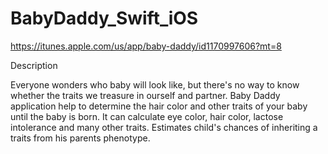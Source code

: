 # BabyDaddy_Swift_iOS

https://itunes.apple.com/us/app/baby-daddy/id1170997606?mt=8

Description

Everyone wonders who baby will look like, but there's no way to know whether the traits we treasure in ourself and partner. Baby Daddy application help to determine the hair color and other traits of your baby until the baby is born. It can calculate eye color, hair color, lactose intolerance and many other traits. Estimates child's chances of inheriting a traits from his parents phenotype.
